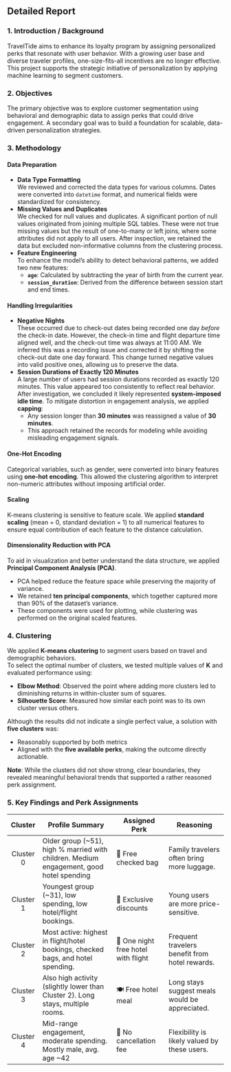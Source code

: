 ## Detailed Report

### 1. Introduction / Background

TravelTide aims to enhance its loyalty program by assigning personalized perks that resonate with user behavior. With a growing user base and diverse traveler profiles, one-size-fits-all incentives are no longer effective. This project supports the strategic initiative of personalization by applying machine learning to segment customers.

### 2. Objectives

The primary objective was to explore customer segmentation using behavioral and demographic data to assign perks that could drive engagement. A secondary goal was to build a foundation for scalable, data-driven personalization strategies.

### 3. Methodology

#### Data Preparation

* **Data Type Formatting**  
  We reviewed and corrected the data types for various columns. Dates were converted into `datetime` format, and numerical fields were standardized for consistency.  
* **Missing Values and Duplicates**  
  We checked for null values and duplicates. A significant portion of null values originated from joining multiple SQL tables. These were not true missing values but the result of one-to-many or left joins, where some attributes did not apply to all users. After inspection, we retained the data but excluded non-informative columns from the clustering process.  
* **Feature Engineering**  
  To enhance the model’s ability to detect behavioral patterns, we added two new features:  
  * **`age`**: Calculated by subtracting the year of birth from the current year.  
  * **`session_duration`**: Derived from the difference between session start and end times.

#### **Handling Irregularities**

* **Negative Nights**  
  These occurred due to check-out dates being recorded one day *before* the check-in date. However, the check-in time and flight departure time aligned well, and the check-out time was always at 11:00 AM. We inferred this was a recording issue and corrected it by shifting the check-out date one day forward. This change turned negative values into valid positive ones, allowing us to preserve the data.  
* **Session Durations of Exactly 120 Minutes**  
  A large number of users had session durations recorded as exactly 120 minutes. This value appeared too consistently to reflect real behavior. After investigation, we concluded it likely represented **system-imposed idle time**. To mitigate distortion in engagement analysis, we applied **capping**:  
  * Any session longer than **30 minutes** was reassigned a value of **30 minutes**.  
  * This approach retained the records for modeling while avoiding misleading engagement signals.

#### **One-Hot Encoding**

Categorical variables, such as gender, were converted into binary features using **one-hot encoding**. This allowed the clustering algorithm to interpret non-numeric attributes without imposing artificial order.

#### **Scaling**

K-means clustering is sensitive to feature scale. We applied **standard scaling** (mean \= 0, standard deviation \= 1\) to all numerical features to ensure equal contribution of each feature to the distance calculation.

#### **Dimensionality Reduction with PCA**

To aid in visualization and better understand the data structure, we applied **Principal Component Analysis (PCA)**.

* PCA helped reduce the feature space while preserving the majority of variance.  
* We retained **ten principal components**, which together captured more than 90% of the dataset’s variance.  
* These components were used for plotting, while clustering was performed on the original scaled features.

### 4. Clustering

We applied **K-means clustering** to segment users based on travel and demographic behaviors.  
To select the optimal number of clusters, we tested multiple values of **K** and evaluated performance using:

* **Elbow Method**: Observed the point where adding more clusters led to diminishing returns in within-cluster sum of squares.  
* **Silhouette Score**: Measured how similar each point was to its own cluster versus others.

Although the results did not indicate a single perfect value, a solution with **five clusters** was:

* Reasonably supported by both metrics  
* Aligned with the **five available perks**, making the outcome directly actionable.

**Note**: While the clusters did not show strong, clear boundaries, they revealed meaningful behavioral trends that supported a rather reasoned perk assignment.

### 5. Key Findings and Perk Assignments

| Cluster | Profile Summary  | Assigned Perk  | Reasoning |
| :---: | ----- | ----- | ----- |
| Cluster 0 | Older group (\~51), high % married with children. Medium engagement, good hotel spending | 🧳 Free checked bag | Family travelers often bring more luggage. |
| Cluster 1 |  Youngest group (\~31), low spending, low hotel/flight bookings.  | 💸 Exclusive discounts  | Young users are more price-sensitive. |
| Cluster 2 | Most active: highest in flight/hotel bookings, checked bags, and hotel spending.  | 🏨 One night free hotel with flight  |  Frequent travelers benefit from hotel rewards. |
| Cluster 3 | Also high activity (slightly lower than Cluster 2). Long stays, multiple rooms. | 🍽️ Free hotel meal | Long stays suggest meals would be appreciated. |
| Cluster 4 |  Mid-range engagement, moderate spending. Mostly male, avg. age \~42 | 🚫 No cancellation fee |  Flexibility is likely valued by these users. |

